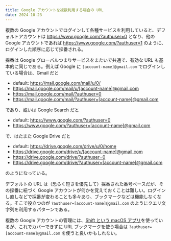 ```yaml
---
title: Google アカウントを複数利用する場合の URL
date: 2024-10-23
---
```


複数の Google アカウントでログインして各種サービスを利用していると、デフォルトアカウントは https://www.google.com/?authuser=0 となり、他の Google アカウントであれば https://www.google.com/?authuser=1 のように、ログインした順序に応じて採番される。

採番は Google グローバルつまりサービスをまたいで共通で、有効な URL も基本的に同じである。例えば Google に `[account-name]@gmail.com` でログインしている場合は、Gmail だと

- default: https://mail.google.com/mail/u/0/
- https://mail.google.com/mail/u/[account-name]@gmail.com
- https://mail.google.com/mail/?authuser=0
- https://mail.google.com/mail/?authuser=[account-name]@gmail.com

であり、或いは Google Search だと

- default: https://www.google.com/?authuser=0
- https://www.google.com/?authuser=[account-name]@gmail.com

で、はたまた Google Drive だと

- default: https://drive.google.com/drive/u/0/home
- https://drive.google.com/drive/u/[account-name]@gmail.com
- https://drive.google.com/drive/?authuser=0
- https://drive.google.com/drive/?authuser=[account-name]@gmail.com

のようになっている。

デフォルトの URL は（恐らく短さを優先して）採番された番号ベースだが、その採番に紐づく Google アカウントが何かを覚えておくことは難しい。ログインし直しなどで採番が変わることも多々あり、ブックマークなどは機能しなくなる。そこで役立つのが `?authuser=[account-name]@gmail.com` のようにクエリ文字列を利用するパターンである。

複数の Google アカウントの管理には、[Shift という macOS アプリ](/posts/2018/tryshift/)を使っているが、これでカバーできずに URL ブックマークを使う場合は `?authuser=[account-name]@gmail.com` を使うと良いかもしれない。
